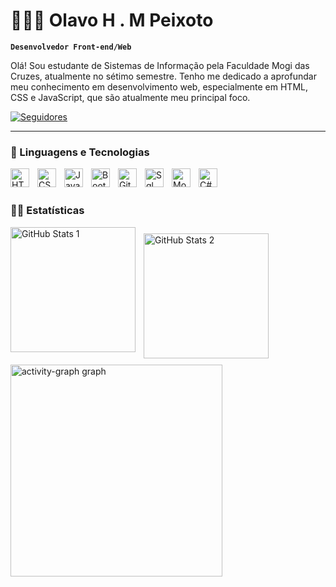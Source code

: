 # 👨🏻‍💻 Olavo H . M Peixoto

**`Desenvolvedor Front-end/Web`**

Olá! Sou estudante de Sistemas de Informação pela Faculdade Mogi das Cruzes, atualmente no sétimo semestre. Tenho me dedicado a aprofundar meu conhecimento em desenvolvimento web, especialmente em HTML, CSS e JavaScript, que são atualmente meu principal foco.

<p align="left">
    <a href="https://github.com/Olavohenrique03?tab=followers">
        <img 
            alt="Seguidores" 
            title="Me siga no GitHub" 
            src="https://custom-icon-badges.demolab.com/github/followers/Olavohenrique03?color=236ad3&labelColor=1155ba&style=for-the-badge&logo=github&label=Seguidores&logoColor=white"
        />
    </a>
</p>

---

### 👾 Linguagens e Tecnologias

<img 
    align="left" 
    alt="HTML"
    title="HTML" 
    width="30px" 
    style="padding-right: 10px;" 
    src="https://cdn.jsdelivr.net/gh/devicons/devicon@latest/icons/html5/html5-original.svg" 
/>
<img 
    align="left" 
    alt="CSS" 
    title="CSS"
    width="30px" 
    style="padding-right: 10px;" 
    src="https://cdn.jsdelivr.net/gh/devicons/devicon@latest/icons/css3/css3-original.svg" 
/>
<img 
    align="left" 
    alt="JavaScript" 
    title="JavaScript"
    width="30px" 
    style="padding-right: 10px;" 
    src="https://cdn.jsdelivr.net/gh/devicons/devicon@latest/icons/javascript/javascript-original.svg" 
/>
<img 
    align="left" 
    alt="Bootstrap"
    title="Bootstrap" 
    width="30px" 
    style="padding-right: 10px;" 
    src="https://cdn.jsdelivr.net/gh/devicons/devicon@latest/icons/bootstrap/bootstrap-original.svg" 
/>
<img 
    align="left" 
    alt="Git" 
    title="Git"
    width="30px" 
    style="padding-right: 10px;" 
    src="https://cdn.jsdelivr.net/gh/devicons/devicon@latest/icons/git/git-original.svg" 
/>
<img 
    align="left" 
    alt="Sql" 
    title="Sql"
    width="30px" 
    style="padding-right: 10px;"
    src="https://cdn.jsdelivr.net/gh/devicons/devicon@latest/icons/azuresqldatabase/azuresqldatabase-original.svg" 
/>
<img 
    align="left" 
    alt="MongoDB" 
    title="MongoDB"
    width="30px" 
    style="padding-right: 10px;"
    src="https://cdn.jsdelivr.net/gh/devicons/devicon@latest/icons/mongodb/mongodb-plain-wordmark.svg"
/>
<img
    align="left" 
    alt="C#" 
    title="C#"
    width="30px" 
    style="padding-right: 10px;"
    src="https://cdn.jsdelivr.net/gh/devicons/devicon@latest/icons/csharp/csharp-plain.svg" 
/>
          
<br/>
<br/>

### 🐱‍🏍 Estatísticas

<p>
  <img 
    align="left" 
    alt="GitHub Stats 1" 
    height="200" 
    style="padding-right: 10px;" 
    src="https://github-readme-stats.vercel.app/api?username=Olavohenrique03&show_icons=true&theme=tokyonight&include_all_commits=true&locale=pt-br" 
  />

<img 
    align="left" 
    alt="GitHub Stats 2" 
    height="200" 
    style="padding-top: 10px;"
    src="https://github-readme-stats.vercel.app/api/top-langs/?username=olavohenrique03&theme=tokyonight&layout=compact&custom_title=Tecnologias&langs_count=9" 
  />

</p>

<img
   align="left"
   alt="activity-graph graph" 
   height="339"
   style="padding-top: 10px;"
   src="https://github-readme-activity-graph.vercel.app/graph?username=olavohenrique03&radius=16&theme=github-dark&area=true&order=5&hide_title=false&hide_border=true"
 />




            
